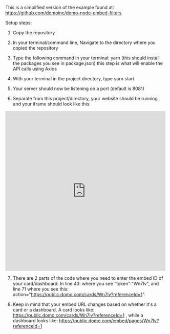 This is a simplified version of the example found at: https://github.com/domoinc/domo-node-embed-filters


Setup steps:

1. Copy the repository

2. In your terminal/command line, Navigate to the directory where you copied the repository

3. Type the following command in your terminal: yarn   (this should install the packages you see in package.json) this step is what will enable the API calls using Axios

4. With your terminal in the project directory, type yarn start

5. Your server should now be listening on a port (default is 8081)

6. Separate from this project/directory, your website should be running and your iframe should look like this:
<iframe src="http://localhost:8081/test" width="500" height="500" marginheight="0" marginwidth="0" frameborder="0"></iframe>

7. There are 2 parts of the code where you need to enter the embed ID of your card/dashboard: In line 43: where you see "token":"Wn7lv", and line 71 where you see this: action="https://public.domo.com/cards/Wn7lv?referenceId=1".

8. Keep in mind that your embed URL changes based on whether it's a card or a dashboard. A card looks like: https://public.domo.com/cards/Wn7lv?referenceId=1 , while a dashboard looks like: https://public.domo.com/embed/pages/Wn7lv?referenceId=1

